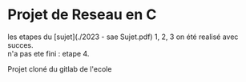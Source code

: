 # Projet de Reseau en C
les etapes du [sujet](./2023 - sae Sujet.pdf) 1, 2, 3 on été realisé avec succes.<br>
n'a pas ete fini : etape 4.

Projet cloné du gitlab de l'ecole
